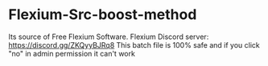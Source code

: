 # Flexium-Src-boost-method


Its source of Free Flexium Software.
Flexium Discord server: https://discord.gg/ZKQyyBJRq8
This batch file is  100% safe and if you click "no" in admin permission it can't work
